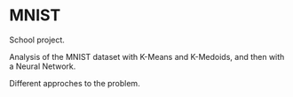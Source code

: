 # MNIST
School project.

Analysis of the MNIST dataset with K-Means and K-Medoids, and then with a Neural Network. 

Different approches to the problem. 
